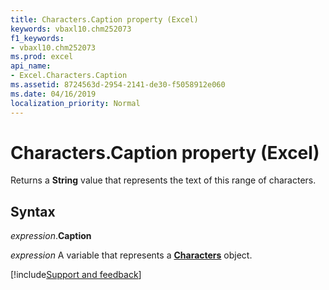 ```yaml
---
title: Characters.Caption property (Excel)
keywords: vbaxl10.chm252073
f1_keywords:
- vbaxl10.chm252073
ms.prod: excel
api_name:
- Excel.Characters.Caption
ms.assetid: 8724563d-2954-2141-de30-f5058912e060
ms.date: 04/16/2019
localization_priority: Normal
---
```



# Characters.Caption property (Excel)

Returns a **String** value that represents the text of this range of characters.


## Syntax

_expression_.**Caption**

_expression_ A variable that represents a **[Characters](Excel.Characters.md)** object.




[!include[Support and feedback](~/includes/feedback-boilerplate.md)]